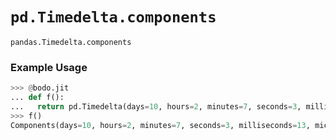 # `pd.Timedelta.components`

`pandas.Timedelta.components`

### Example Usage

```py
>>> @bodo.jit
... def f():
...   return pd.Timedelta(days=10, hours=2, minutes=7, seconds=3, milliseconds=13, microseconds=23).components
>>> f()
Components(days=10, hours=2, minutes=7, seconds=3, milliseconds=13, microseconds=23, nanoseconds=0)
```
